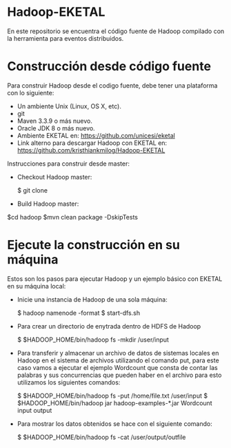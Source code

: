 # Hadoop-EKETAL

En este repositorio se encuentra el código fuente de Hadoop compilado con la herramienta para eventos distribuidos.

# Construcción desde código fuente
Para construir Hadoop desde el codigo fuente, debe tener una plataforma con lo siguiente:

* Un ambiente Unix (Linux, OS X, etc).
* git
* Maven 3.3.9 o más nuevo.
* Oracle JDK 8 o más nuevo.
* Ambiente EKETAL en: https://github.com/unicesi/eketal
* Link alterno para descargar Hadoop con EKETAL en: https://github.com/kristhiankmilog/Hadoop-EKETAL

Instrucciones para construir desde master:

* Checkout Hadoop master:

  $ git clone
  
 * Build Hadoop master:
 
  $cd hadoop
  $mvn clean package -DskipTests 
 
# Ejecute la construcción en su máquina

Estos son los pasos para ejecutar Hadoop y un ejemplo básico con EKETAL en su máquina local:

* Inicie una instancia de Hadoop de una sola máquina:

  $ hadoop namenode -format
  $ start-dfs.sh
  
* Para crear un directorio de enytrada dentro de HDFS de Hadoop

  $ $HADOOP_HOME/bin/hadoop fs -mkdir /user/input
  
* Para transferir y almacenar un archivo de datos de sistemas locales en Hadoop en el sistema de archivos utilizando el comando put, para este caso vamos a ejecutar el ejemplo Wordcount que consta de contar las palabras y sus concurrencias que pueden haber en el archivo para esto utilizamos los siguientes comandos:

  $ $HADOOP_HOME/bin/hadoop fs -put /home/file.txt /user/input
  $ $HADOOP_HOME/bin/hadoop jar hadoop-examples-*.jar Wordcount input output
  
* Para mostrar los datos obtenidos se hace con el siguiente comando:

  $ $HADOOP_HOME/bin/hadoop fs -cat /user/output/outfile
